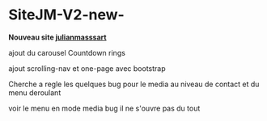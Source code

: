 # SiteJM-V2-new-
<p>
<strong>Nouveau site <a href='http://julianmassart.fr'>julianmasssart</a></strong>
</p>
<p>
ajout du carousel Countdown rings
</p>
<p>
ajout scrolling-nav et one-page avec bootstrap
</p>
<p>
Cherche a regle les quelques bug pour le media au niveau de contact et du menu deroulant
</p>
<p>
voir le menu en mode media bug il ne s'ouvre pas du tout
</P> 
